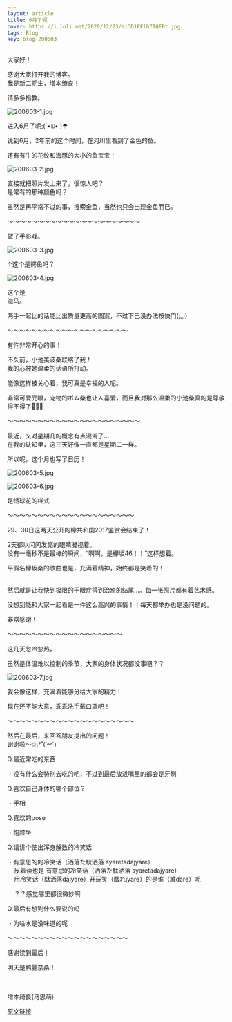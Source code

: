 ```yaml
---
layout: article
title: 6月了呢
cover: https://i.loli.net/2020/12/23/ai3D1PFlh7IQEBt.jpg
tags: Blog
key: blog-200603
---
```

大家好！

感谢大家打开我的博客。<br/>
我是新二期生，増本绮良！


请多多指教。

![200603-1.jpg](https://i.loli.net/2020/12/23/ai3D1PFlh7IQEBt.jpg)

进入6月了呢;(´•௰•`)☂
<!--more-->

说到6月，2年前的这个时间，在河川里看到了金色的鱼。

还有有牛的花纹和海豚的大小的鱼宝宝！

![200603-2.jpg](https://i.loli.net/2020/12/23/IPTdkxG74H6feM9.jpg)

直接就把照片发上来了，很惊人吧？<br/>
是常有的那种颜色吗？


虽然是再平常不过的事，搜索金鱼，当然也只会出现金鱼而已。

〜〜〜〜〜〜〜〜〜〜〜〜〜〜〜〜〜〜〜〜〜〜

做了手影戏。

![200603-3.jpg](https://i.loli.net/2020/12/23/lF8SGvwLnAqR6aB.jpg)

↑这个是鳄鱼吗？


![200603-4.jpg](https://i.loli.net/2020/12/23/iAvupCDILQ5NbnS.jpg)


这个是<br/>
海马。


两手一起比的话能比出质量更高的图案，不过下巴没办法按快门(;_;)





〜〜〜〜〜〜〜〜〜〜〜〜〜〜〜〜〜〜〜〜


有件非常开心的事！



不久前，小池美波桑联络了我！<br/>
我的心被她温柔的话语所打动。

能像这样被关心着，我可真是幸福的人呢。

非常可爱亮眼，宠物的ポム桑也让人喜爱，而且我对那么温柔的小池桑真的是尊敬得不得了🐧💗💭




〜〜〜〜〜〜〜〜〜〜〜〜〜〜〜〜〜〜〜〜〜〜

最近，又对星期几的概念有点混淆了…<br/>
在我的认知里，这三天好像一直都是星期二一样。



所以呢，这个月也写了日历！

![200603-5.jpg](https://i.loli.net/2020/12/23/AMsHD1X9dQckrqe.jpg)


![200603-6.jpg](https://i.loli.net/2020/12/23/OMD7hJmczBbLKau.jpg)


是绣球花的样式

〜〜〜〜〜〜〜〜〜〜〜〜〜〜〜〜〜〜〜〜〜

29、30日这两天公开的欅共和国2017鉴赏会结束了！

2天都以闪闪发亮的眼睛凝视着。<br/>
没有一毫秒不是最棒的瞬间，“啊啊，是欅坂46！！”这样想着。

平假名欅坂桑的歌曲也是，充满着精神，始终都是笑着的！
<br/><br/>

然后就是让我快到极限的干眼症得到治癒的结尾…。每一张照片都有着艺术感。

没想到能和大家一起看是一件这么高兴的事情！！每天都举办也是没问题的。

非常感谢！

〜〜〜〜〜〜〜〜〜〜〜〜〜〜〜〜〜〜〜


这几天忽冷忽热，


虽然是体温难以控制的季节，大家的身体状况都没事吧？？

![200603-7.jpg](https://i.loli.net/2020/12/23/vi723yGwmClSfAE.jpg)


我会像这样，充满着能够分给大家的精力！

现在还不能大意，乖乖洗手戴口罩吧！

〜〜〜〜〜〜〜〜〜〜〜〜〜〜〜〜〜〜〜〜〜

然后在最后，来回答朋友提出的问题！<br/>
谢谢啦〜✩.*˚(´⚯`)


Q.最近常吃的东西

・没有什么会特别去吃的吧，不过到最后放进嘴里的都会是牙刷



Q.喜欢自己身体的哪个部位？

・手相




Q.喜欢的pose 

・抱膝坐




Q.请讲个使出浑身解数的冷笑话

・有意思的的冷笑话（洒落た駄洒落 syaretadajyare）<br/>
&nbsp;&nbsp;&nbsp;&nbsp;反着读也是 有意思的冷笑话（洒落た駄洒落 syaretadajyare）<br/>
&nbsp;&nbsp;&nbsp;&nbsp;用冷笑话（駄洒落dajyare）开玩笑（戯れjyare）的是谁（誰dare）呢<br/>


&nbsp;&nbsp;&nbsp;&nbsp;？？感觉哪里都很微妙啊



Q.最后有想到什么要说的吗

・为啥水是没味道的呢

〜〜〜〜〜〜〜〜〜〜〜〜〜〜〜〜〜〜〜〜

感谢读到最后！


明天是鸭麗奈桑！
<br/><br/><br/>

増本绮良(马思萌)


[原文链接](https://www.keyakizaka46.com/s/k46o/diary/detail/34179？cd=member)